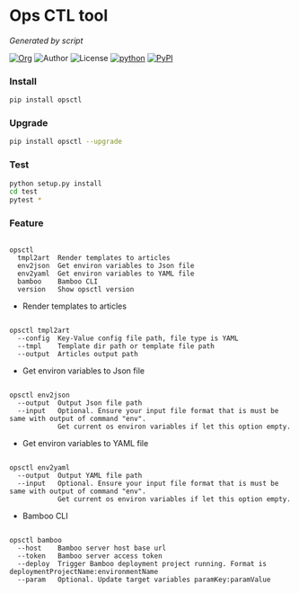 # Ops CTL tool
*Generated by script*

[![Org](https://img.shields.io/static/v1?label=org&message=TMAN&color=597ed9)](https://will.bowxeon.com)
![Author](https://img.shields.io/static/v1?label=author&message=v.stone@163.com&color=blue)
![License](https://img.shields.io/github/license/seoktaehyeon/opsctl)
[![python](https://img.shields.io/static/v1?label=Python&message=3.8&color=3776AB)](https://www.python.org)
[![PyPI](https://img.shields.io/pypi/v/opsctl.svg)](https://pypi.org/project/opsctl/)

### Install

```bash
pip install opsctl
```

### Upgrade

```bash
pip install opsctl --upgrade
```

### Test

```bash
python setup.py install
cd test
pytest *
```

### Feature

```text

opsctl
  tmpl2art	Render templates to articles
  env2json	Get environ variables to Json file
  env2yaml	Get environ variables to YAML file
  bamboo	Bamboo CLI
  version	Show opsctl version
```

- 	Render templates to articles

```text

opsctl tmpl2art
  --config	Key-Value config file path, file type is YAML
  --tmpl	Template dir path or template file path
  --output	Articles output path
```

- 	Get environ variables to Json file

```text

opsctl env2json
  --output	Output Json file path
  --input	Optional. Ensure your input file format that is must be same with output of command "env".
         	Get current os environ variables if let this option empty.
```

- 	Get environ variables to YAML file

```text

opsctl env2yaml
  --output	Output YAML file path
  --input	Optional. Ensure your input file format that is must be same with output of command "env".
         	Get current os environ variables if let this option empty.
```

- 	Bamboo CLI

```text

opsctl bamboo
  --host	Bamboo server host base url
  --token	Bamboo server access token
  --deploy	Trigger Bamboo deployment project running. Format is deploymentProjectName:environmentName
  --param	Optional. Update target variables paramKey:paramValue
```

